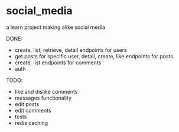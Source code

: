 # social_media

a learn project making alike social media 

DONE:
- create, list, retrieve, detail endpoints for users
- get posts for specific user, detail, create, like endpoints for posts
- create, list endpoints for comments
- auth

TODO: 
- like and dislike comments
- messages functionality
- edit posts
- edit comments
- tests
- redis caching
